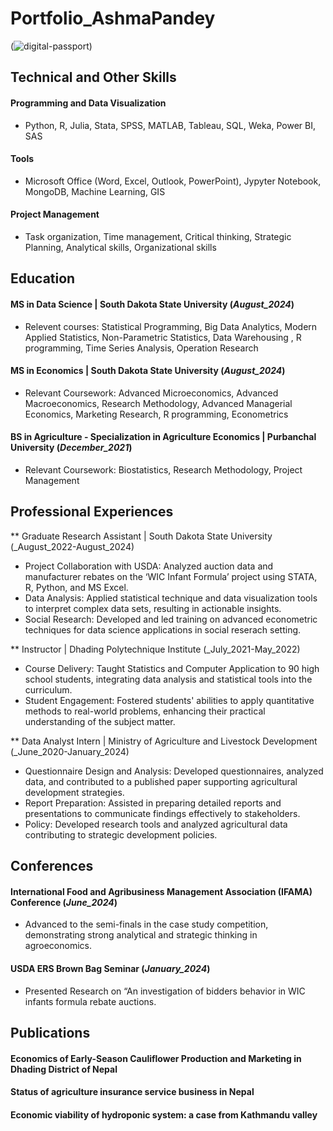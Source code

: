 # Portfolio_AshmaPandey
(![digital-passport](https://github.com/user-attachments/assets/488480d3-6287-4ac3-a0c6-65cc3a52f9f3)) 

## Technical and Other Skills 
#### Programming and Data Visualization
- Python, R, Julia, Stata, SPSS, MATLAB, Tableau, SQL, Weka, Power BI, SAS

#### Tools
- Microsoft Office (Word, Excel, Outlook, PowerPoint), Jypyter Notebook, MongoDB, Machine Learning, GIS

#### Project Management
- Task organization, Time management, Critical thinking, Strategic Planning, Analytical skills, Organizational skills

## Education
#### MS in Data Science | South Dakota State University (_August_2024_)
- Relevent courses: Statistical Programming, Big Data Analytics, Modern Applied Statistics, Non-Parametric Statistics, Data Warehousing , R programming, Time Series Analysis, Operation Research

#### MS in Economics | South Dakota State University (_August_2024_)
- Relevant Coursework: Advanced Microeconomics, Advanced Macroeconomics, Research Methodology, Advanced Managerial Economics, Marketing Research, R programming, Econometrics

#### BS in Agriculture - Specialization in Agriculture Economics | Purbanchal University (_December_2021_)
- Relevant Coursework: Biostatistics, Research Methodology, Project Management

## Professional Experiences
** Graduate Research Assistant | South Dakota State University (_August_2022-August_2024)
- Project Collaboration with USDA: Analyzed auction data and manufacturer rebates on the ‘WIC Infant Formula’ project using STATA, R, Python, and MS Excel.
- Data Analysis: Applied statistical technique and data visualization tools to interpret complex data sets, resulting in actionable insights.
- Social Research: Developed and led training on advanced econometric techniques for data science applications in social reserach setting.

** Instructor | Dhading Polytechnique Institute (_July_2021-May_2022)
- Course Delivery: Taught Statistics and Computer Application to 90 high school students, integrating data analysis and statistical tools into the curriculum.
- Student Engagement: Fostered students' abilities to apply quantitative methods to real-world problems, enhancing their practical understanding of the subject matter.

** Data Analyst Intern | Ministry of Agriculture and Livestock Development (_June_2020-January_2024)
- Questionnaire Design and Analysis: Developed questionnaires, analyzed data, and contributed to a published paper supporting agricultural development strategies.
- Report Preparation: Assisted in preparing detailed reports and presentations to communicate findings effectively to stakeholders.
- Policy: Developed research tools and analyzed agricultural data contributing to strategic development policies.

## Conferences
#### International Food and Agribusiness Management Association (IFAMA) Conference (_June_2024_)
- Advanced to the semi-finals in the case study competition, demonstrating strong analytical and strategic thinking in agroeconomics.

#### USDA ERS Brown Bag Seminar (_January_2024_)
- Presented Research on “An investigation of bidders behavior in WIC infants formula rebate auctions.

## Publications
#### Economics of Early-Season Cauliflower Production and Marketing in Dhading District of Nepal
#### Status of agriculture insurance service business in Nepal
#### Economic viability of hydroponic system: a case from Kathmandu valley 
